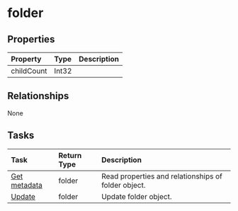 # folder



## Properties
| Property	   | Type	|Description|
|:---------------|:--------|:----------|
|childCount|Int32||

## Relationships
None


## Tasks

| Task		   | Return Type	|Description|
|:---------------|:--------|:----------|
|[Get metadata](../api/folder_get.md) | folder |Read properties and relationships of folder object.|
|[Update](../api/folder_update.md) | folder	|Update folder object. |
